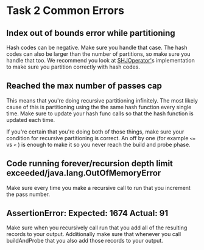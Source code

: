 # Task 2 Common Errors

## Index out of bounds error while partitioning

Hash codes can be negative. Make sure you handle that case. The hash codes can also be larger than the number of partitions, so make sure you handle that too. We recommend you look at [SHJOperator'](https://github.com/berkeley-cs186/sp23-rookiedb/blob/master/src/main/java/edu/berkeley/cs186/database/query/join/SHJOperator.java#L73-L76)s implementation to make sure you partition correctly with hash codes.

## Reached the max number of passes cap

This means that you're doing recursive partitioning infinitely. The most likely cause of this is partitioning using the the same hash function every single time. Make sure to update your hash func calls so that the hash function is updated each time.

If you're certain that you're doing both of those things, make sure your condition for recursive partitioning is correct. An off by one \(for example `<=` vs `<` \) is enough to make it so you never reach the build and probe phase.

## Code running forever/recursion depth limit exceeded/java.lang.OutOfMemoryError

Make sure every time you make a recursive call to run that you increment the pass number.

## AssertionError: Expected: 1674 Actual: 91

Make sure when you recursively call run that you add all of the resulting records to your output. Additionally make sure that whenever you call buildAndProbe that you also add those records to your output.

